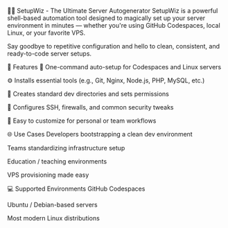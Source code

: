 🧙‍♂️ SetupWiz - The Ultimate Server Autogenerator
SetupWiz is a powerful shell-based automation tool designed to magically set up your server environment in minutes — whether you're using GitHub Codespaces, local Linux, or your favorite VPS.

Say goodbye to repetitive configuration and hello to clean, consistent, and ready-to-code server setups.

🎯 Features
🚀 One-command auto-setup for Codespaces and Linux servers

⚙️ Installs essential tools (e.g., Git, Nginx, Node.js, PHP, MySQL, etc.)

📁 Creates standard dev directories and sets permissions

🔐 Configures SSH, firewalls, and common security tweaks

🧩 Easy to customize for personal or team workflows

🌐 Use Cases
Developers bootstrapping a clean dev environment

Teams standardizing infrastructure setup

Education / teaching environments

VPS provisioning made easy

💻 Supported Environments
GitHub Codespaces

Ubuntu / Debian-based servers

Most modern Linux distributions

